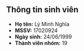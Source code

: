 ﻿## Thông tin sinh viên
* **Họ tên:** Lý Minh Nghĩa
* **MSSV:** 17020924
* **Ngày sinh:** 24/06/1999
* **Thành viên nhóm:** 19